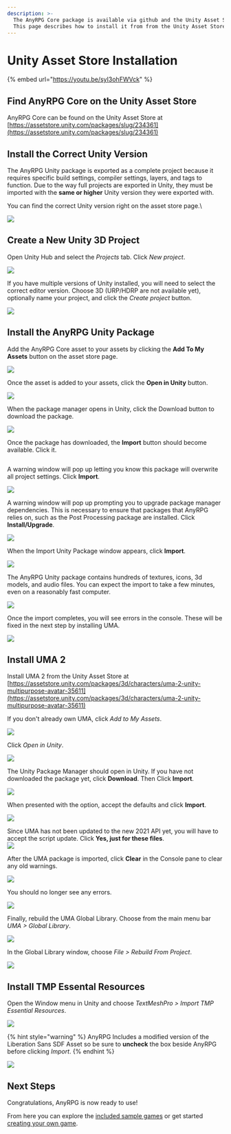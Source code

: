 ```yaml
---
description: >-
  The AnyRPG Core package is available via github and the Unity Asset Store.
  This page describes how to install it from from the Unity Asset Store.
---
```


# Unity Asset Store Installation

{% embed url="https://youtu.be/syI3ohFWVck" %}

## Find AnyRPG Core on the Unity Asset Store

AnyRPG Core can be found on the Unity Asset Store at [https://assetstore.unity.com/packages/slug/234361](https://assetstore.unity.com/packages/slug/234361)

## Install the Correct Unity Version

The AnyRPG Unity package is exported as a complete project because it requires specific build settings, compiler settings, layers, and tags to function. Due to the way full projects are exported in Unity, they must be imported with the **same or higher** Unity version they were exported with.

You can find the correct Unity version right on the asset store page.\


![](<../../.gitbook/assets/image (1) (1) (1).png>)

## Create a New Unity 3D Project

Open Unity Hub and select the _Projects_ tab.  Click _New project_.

![](../../.gitbook/assets/Untitled.png)

If you have multiple versions of Unity installed, you will need to select the correct editor version.  Choose 3D (URP/HDRP are not available yet), optionally name your project, and click the _Create project_ button.

![](<../../.gitbook/assets/image (89).png>)

## Install the AnyRPG Unity Package

Add the AnyRPG Core asset to your assets by clicking the **Add To My Assets** button on the asset store page.

![](<../../.gitbook/assets/image (22).png>)

Once the asset is added to your assets, click the **Open in Unity** button.

![](<../../.gitbook/assets/image (15).png>)

When the package manager opens in Unity, click the Download button to download the package.

![](<../../.gitbook/assets/image (4).png>)

Once the package has downloaded, the **Import** button should become available.  Click it.

<img src="../../.gitbook/assets/image (3) (1).png" alt="" data-size="original">

A warning window will pop up letting you know this package will overwrite all project settings.  Click **Import**.

![](<../../.gitbook/assets/image (5) (2).png>)

A warning window will pop up prompting you to upgrade package manager dependencies.  This is necessary to ensure that packages that AnyRPG relies on, such as the Post Processing package are installed.  Click **Install/Upgrade**.

![](<../../.gitbook/assets/image (1) (2) (4).png>)

When the Import Unity Package window appears, click **Import**.

![](<../../.gitbook/assets/image (98).png>)

The AnyRPG Unity package contains hundreds of textures, icons, 3d models, and audio files.  You can expect the import to take a few minutes, even on a reasonably fast computer.

![](<../../.gitbook/assets/image (34).png>)

Once the import completes, you will see errors in the console.  These will be fixed in the next step by installing UMA.

![](<../../.gitbook/assets/image (22) (2).png>)

## Install UMA 2

Install UMA 2 from the Unity Asset Store at [https://assetstore.unity.com/packages/3d/characters/uma-2-unity-multipurpose-avatar-35611](https://assetstore.unity.com/packages/3d/characters/uma-2-unity-multipurpose-avatar-35611)

If you don't already own UMA, click _Add to My Assets_.

![](<../../.gitbook/assets/image (10) (3).png>)

Click _Open in Unity_.

![](<../../.gitbook/assets/image (24).png>)

The Unity Package Manager should open in Unity.  If you have not downloaded the package yet, click **Download**.  Then Click **Import**.

![](<../../.gitbook/assets/image (1) (2) (4) (1).png>)

When presented with the option, accept the defaults and click **Import**.

![](<../../.gitbook/assets/image (20).png>)

Since UMA has not been updated to the new 2021 API yet, you will have to accept the script update.  Click **Yes, just for these files**.\
![](<../../.gitbook/assets/image (2) (8) (1).png>)

After the UMA package is imported, click **Clear** in the Console pane to clear any old warnings.

![](<../../.gitbook/assets/image (7).png>)

You should no longer see any errors.

![](<../../.gitbook/assets/image (17).png>)

Finally, rebuild the UMA Global Library.  Choose from the main menu bar _UMA > Global Library_.

![](<../../.gitbook/assets/image (99).png>)

In the Global Library window, choose _File > Rebuild From Project_.

![](<../../.gitbook/assets/image (18).png>)

## Install TMP Essental Resources

Open the Window menu in Unity and choose _TextMeshPro > Import TMP Essential Resources_.

![](<../../.gitbook/assets/image (4) (2).png>)

{% hint style="warning" %}
AnyRPG Includes a modified version of the Liberation Sans SDF Asset so be sure to **uncheck** the box beside AnyRPG before clicking _Import_.
{% endhint %}

![](<../../.gitbook/assets/image (23).png>)

## Next Steps

Congratulations, AnyRPG is now ready to use!

From here you can explore the [included sample games](../included-sample-games.md) or get started [creating your own game](../creating-your-first-game.md).
